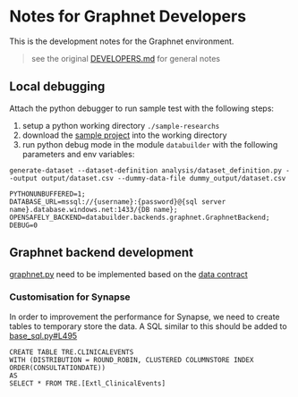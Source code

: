 # Notes for Graphnet Developers

This is the development notes for the Graphnet environment.

> see the original [DEVELOPERS.md](./DEVELOPERS.md) for general notes

## Local debugging

Attach the python debugger to run sample test with the following steps:
1. setup a python working directory `./sample-researchs`
2. download the [sample project](https://github.com/opensafely/test-age-distribution) into the working directory
3. run python debug mode in the module `databuilder` with the following parameters and env variables:
```
generate-dataset --dataset-definition analysis/dataset_definition.py --output output/dataset.csv --dummy-data-file dummy_output/dataset.csv
```
```
PYTHONUNBUFFERED=1;
DATABASE_URL=mssql://{username}:{password}@{sql server name}.database.windows.net:1433/{DB name};
OPENSAFELY_BACKEND=databuilder.backends.graphnet.GraphnetBackend;
DEBUG=0
```

## Graphnet backend development

[graphnet.py](./databuilder/backends/graphnet.py) need to be implemented based on the [data contract](https://docs.google.com/spreadsheets/d/1Fu5cfmoUHGC4CY4OdEn-7rchhzjMMy--luAQJMeYlr4/edit#gid=2100914852)

### Customisation for Synapse

In order to improvement the performance for Synapse, we need to create tables to temporary store the data.
A SQL similar to this should be added to [base_sql.py#L495](https://github.com/opensafely-core/databuilder/blob/main/databuilder/query_engines/base_sql.py#L495)

```
CREATE TABLE TRE.CLINICALEVENTS
WITH (DISTRIBUTION = ROUND_ROBIN, CLUSTERED COLUMNSTORE INDEX ORDER(CONSULTATIONDATE))
AS
SELECT * FROM TRE.[Extl_ClinicalEvents]
```